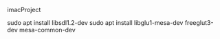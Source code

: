 imacProject

sudo apt install libsdl1.2-dev
sudo apt install libglu1-mesa-dev freeglut3-dev mesa-common-dev